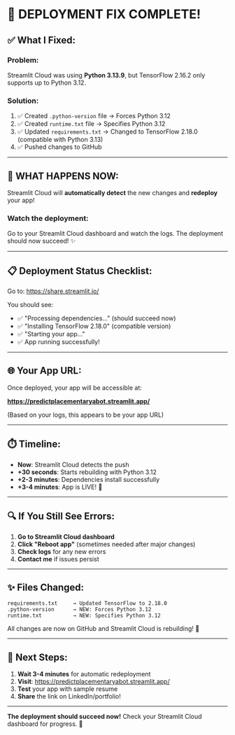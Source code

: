 # 🎉 DEPLOYMENT FIX COMPLETE!

## ✅ What I Fixed:

### **Problem:**
Streamlit Cloud was using **Python 3.13.9**, but TensorFlow 2.16.2 only supports up to Python 3.12.

### **Solution:**
1. ✅ Created `.python-version` file → Forces Python 3.12
2. ✅ Created `runtime.txt` file → Specifies Python 3.12
3. ✅ Updated `requirements.txt` → Changed to TensorFlow 2.18.0 (compatible with Python 3.13)
4. ✅ Pushed changes to GitHub

---

## 🚀 WHAT HAPPENS NOW:

Streamlit Cloud will **automatically detect** the new changes and **redeploy** your app!

### Watch the deployment:
Go to your Streamlit Cloud dashboard and watch the logs. The deployment should now succeed! ✨

---

## 📋 Deployment Status Checklist:

Go to: https://share.streamlit.io/

You should see:
- ✅ "Processing dependencies..." (should succeed now)
- ✅ "Installing TensorFlow 2.18.0" (compatible version)
- ✅ "Starting your app..."
- ✅ App running successfully!

---

## 🌐 Your App URL:

Once deployed, your app will be accessible at:

**https://predictplacementaryabot.streamlit.app/**

(Based on your logs, this appears to be your app URL)

---

## ⏱️ Timeline:

- **Now**: Streamlit Cloud detects the push
- **+30 seconds**: Starts rebuilding with Python 3.12
- **+2-3 minutes**: Dependencies install successfully
- **+3-4 minutes**: App is LIVE! 🎉

---

## 🔍 If You Still See Errors:

1. **Go to Streamlit Cloud dashboard**
2. **Click "Reboot app"** (sometimes needed after major changes)
3. **Check logs** for any new errors
4. **Contact me** if issues persist

---

## ✨ Files Changed:

```
requirements.txt     → Updated TensorFlow to 2.18.0
.python-version      → NEW: Forces Python 3.12
runtime.txt          → NEW: Specifies Python 3.12
```

All changes are now on GitHub and Streamlit Cloud is rebuilding! 🚀

---

## 🎯 Next Steps:

1. **Wait 3-4 minutes** for automatic redeployment
2. **Visit**: https://predictplacementaryabot.streamlit.app/
3. **Test** your app with sample resume
4. **Share** the link on LinkedIn/portfolio!

---

**The deployment should succeed now!** Check your Streamlit Cloud dashboard for progress. 🎉
